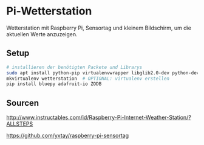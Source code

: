 # Pi-Wetterstation
Wetterstation mit Raspberry Pi, Sensortag und kleinem Bildschirm, um die aktuellen Werte anzuzeigen.

## Setup

```bash
# installieren der benötigten Packete und Librarys
sudo apt install python-pip virtualenvwrapper libglib2.0-dev python-dev python3-dev
mkvirtualenv wetterstation  # OPTIONAL: virtualenv erstellen
pip install bluepy adafruit-io ZODB
```
## Sourcen
http://www.instructables.com/id/Raspberry-Pi-Internet-Weather-Station/?ALLSTEPS

https://github.com/yxtay/raspberry-pi-sensortag
